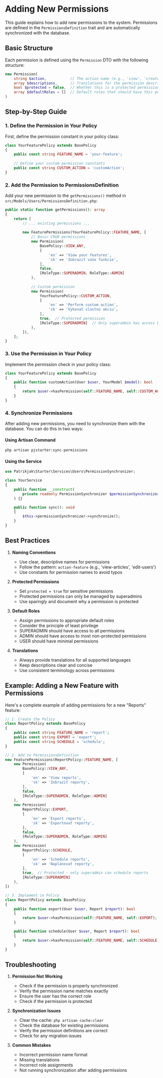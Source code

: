 # Adding New Permissions

This guide explains how to add new permissions to the system. Permissions are defined in the `PermissionsDefinition` trait and are automatically synchronized with the database.

## Basic Structure

Each permission is defined using the `Permission` DTO with the following structure:

```php
new Permission(
    string $action,           // The action name (e.g., 'view', 'create', 'edit', 'delete')
    array $descriptions,      // Translations for the permission description
    bool $protected = false,  // Whether this is a protected permission
    array $defaultRoles = []  // Default roles that should have this permission
)
```

## Step-by-Step Guide

### 1. Define the Permission in Your Policy

First, define the permission constant in your policy class:

```php
class YourFeaturePolicy extends BasePolicy
{
    public const string FEATURE_NAME = 'your-feature';
    
    // Define your custom permission constants
    public const string CUSTOM_ACTION = 'customAction';
}
```

### 2. Add the Permission to PermissionsDefinition

Add your new permission to the `getPermissions()` method in `src/Models/Users/PermissionsDefinition.php`:

```php
public static function getPermissions(): array
{
    return [
        // ... existing permissions ...
        
        new FeaturePermissions(YourFeaturePolicy::FEATURE_NAME, [
            // Basic CRUD permissions
            new Permission(
                BasePolicy::VIEW_ANY,
                [
                    'en' => 'View your features',
                    'sk' => 'Zobraziť vaše funkcie',
                ],
                false,
                [RoleType::SUPERADMIN, RoleType::ADMIN]
            ),
            
            // Custom permission
            new Permission(
                YourFeaturePolicy::CUSTOM_ACTION,
                [
                    'en' => 'Perform custom action',
                    'sk' => 'Vykonať vlastnú akciu',
                ],
                true,  // Protected permission
                [RoleType::SUPERADMIN]  // Only superadmin has access by default
            ),
        ]),
    ];
}
```

### 3. Use the Permission in Your Policy

Implement the permission check in your policy class:

```php
class YourFeaturePolicy extends BasePolicy
{
    public function customAction(User $user, YourModel $model): bool
    {
        return $user->hasPermission(self::FEATURE_NAME, self::CUSTOM_ACTION);
    }
}
```

### 4. Synchronize Permissions

After adding new permissions, you need to synchronize them with the database. You can do this in two ways:

#### Using Artisan Command
```bash
php artisan pjstarter:sync-permissions
```

#### Using the Service
```php
use Patrikjak\Starter\Services\Users\PermissionSynchronizer;

class YourService
{
    public function __construct(
        private readonly PermissionSynchronizer $permissionSynchronizer
    ) {}

    public function sync(): void
    {
        $this->permissionSynchronizer->synchronize();
    }
}
```

## Best Practices

1. **Naming Conventions**
   - Use clear, descriptive names for permissions
   - Follow the pattern: `action-feature` (e.g., 'view-articles', 'edit-users')
   - Use constants for permission names to avoid typos

2. **Protected Permissions**
   - Set `protected = true` for sensitive permissions
   - Protected permissions can only be managed by superadmins
   - Use sparingly and document why a permission is protected

3. **Default Roles**
   - Assign permissions to appropriate default roles
   - Consider the principle of least privilege
   - SUPERADMIN should have access to all permissions
   - ADMIN should have access to most non-protected permissions
   - USER should have minimal permissions

4. **Translations**
   - Always provide translations for all supported languages
   - Keep descriptions clear and concise
   - Use consistent terminology across permissions

## Example: Adding a New Feature with Permissions

Here's a complete example of adding permissions for a new "Reports" feature:

```php
// 1. Create the Policy
class ReportPolicy extends BasePolicy
{
    public const string FEATURE_NAME = 'report';
    public const string EXPORT = 'export';
    public const string SCHEDULE = 'schedule';
}

// 2. Add to PermissionsDefinition
new FeaturePermissions(ReportPolicy::FEATURE_NAME, [
    new Permission(
        BasePolicy::VIEW_ANY,
        [
            'en' => 'View reports',
            'sk' => 'Zobraziť reporty',
        ],
        false,
        [RoleType::SUPERADMIN, RoleType::ADMIN]
    ),
    new Permission(
        ReportPolicy::EXPORT,
        [
            'en' => 'Export reports',
            'sk' => 'Exportovať reporty',
        ],
        false,
        [RoleType::SUPERADMIN, RoleType::ADMIN]
    ),
    new Permission(
        ReportPolicy::SCHEDULE,
        [
            'en' => 'Schedule reports',
            'sk' => 'Naplánovať reporty',
        ],
        true,  // Protected - only superadmin can schedule reports
        [RoleType::SUPERADMIN]
    ),
])

// 3. Implement in Policy
class ReportPolicy extends BasePolicy
{
    public function export(User $user, Report $report): bool
    {
        return $user->hasPermission(self::FEATURE_NAME, self::EXPORT);
    }

    public function schedule(User $user, Report $report): bool
    {
        return $user->hasPermission(self::FEATURE_NAME, self::SCHEDULE);
    }
}
```

## Troubleshooting

1. **Permission Not Working**
   - Check if the permission is properly synchronized
   - Verify the permission name matches exactly
   - Ensure the user has the correct role
   - Check if the permission is protected

2. **Synchronization Issues**
   - Clear the cache: `php artisan cache:clear`
   - Check the database for existing permissions
   - Verify the permission definitions are correct
   - Check for any migration issues

3. **Common Mistakes**
   - Incorrect permission name format
   - Missing translations
   - Incorrect role assignments
   - Not running synchronization after adding permissions 